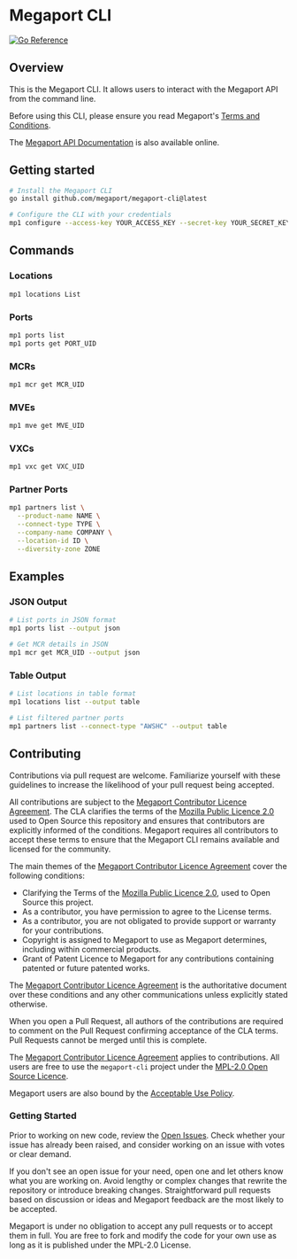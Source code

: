 # Megaport CLI

[![Go Reference](https://pkg.go.dev/badge/github.com/megaport/megaport-cli.svg)](https://pkg.go.dev/github.com/megaport/megaport-cli)

## Overview

This is the Megaport CLI. It allows users to interact with the Megaport API from the command line.

Before using this CLI, please ensure you read Megaport's [Terms and Conditions](https://www.megaport.com/legal/global-services-agreement/).

The [Megaport API Documentation](https://dev.megaport.com/) is also available online.

## Getting started 

```sh
# Install the Megaport CLI
go install github.com/megaport/megaport-cli@latest

# Configure the CLI with your credentials
mp1 configure --access-key YOUR_ACCESS_KEY --secret-key YOUR_SECRET_KEY
```

## Commands

### Locations

```sh
mp1 locations List
```

### Ports 

```sh
mp1 ports list
mp1 ports get PORT_UID
```

### MCRs

```sh
mp1 mcr get MCR_UID
```

### MVEs

```sh
mp1 mve get MVE_UID
```

### VXCs

```sh
mp1 vxc get VXC_UID
```

### Partner Ports

```sh
mp1 partners list \
  --product-name NAME \
  --connect-type TYPE \
  --company-name COMPANY \
  --location-id ID \
  --diversity-zone ZONE
```

## Examples

### JSON Output

```sh
# List ports in JSON format
mp1 ports list --output json

# Get MCR details in JSON
mp1 mcr get MCR_UID --output json
```

### Table Output

```sh
# List locations in table format
mp1 locations list --output table

# List filtered partner ports
mp1 partners list --connect-type "AWSHC" --output table
```

## Contributing

Contributions via pull request are welcome. Familiarize yourself with these guidelines to increase the likelihood of your pull request being accepted.

All contributions are subject to the [Megaport Contributor Licence Agreement](CLA.md).
The CLA clarifies the terms of the [Mozilla Public Licence 2.0](LICENSE) used to Open Source this repository and ensures that contributors are explicitly informed of the conditions. Megaport requires all contributors to accept these terms to ensure that the Megaport CLI remains available and licensed for the community.

The main themes of the [Megaport Contributor Licence Agreement](CLA.md) cover the following conditions: 
- Clarifying the Terms of the [Mozilla Public Licence 2.0](LICENSE), used to Open Source this project.
- As a contributor, you have permission to agree to the License terms.
- As a contributor, you are not obligated to provide support or warranty for your contributions.
- Copyright is assigned to Megaport to use as Megaport determines, including within commercial products.
- Grant of Patent Licence to Megaport for any contributions containing patented or future patented works.

The [Megaport Contributor Licence Agreement](CLA.md) is the authoritative document over these conditions and any other communications unless explicitly stated otherwise.

When you open a Pull Request, all authors of the contributions are required to comment on the Pull Request confirming acceptance of the CLA terms. Pull Requests cannot be merged until this is complete.

The [Megaport Contributor Licence Agreement](CLA.md) applies to contributions. 
All users are free to use the `megaport-cli` project under the [MPL-2.0 Open Source Licence](LICENSE).

Megaport users are also bound by the [Acceptable Use Policy](https://www.megaport.com/legal/acceptable-use-policy).	

### Getting Started

Prior to working on new code, review the [Open Issues](../issues). Check whether your issue has already been raised, and consider working on an issue with votes or clear demand.

If you don't see an open issue for your need, open one and let others know what you are working on. Avoid lengthy or complex changes that rewrite the repository or introduce breaking changes. Straightforward pull requests based on discussion or ideas and Megaport feedback are the most likely to be accepted. 

Megaport is under no obligation to accept any pull requests or to accept them in full. You are free to fork and modify the code for your own use as long as it is published under the MPL-2.0 License.